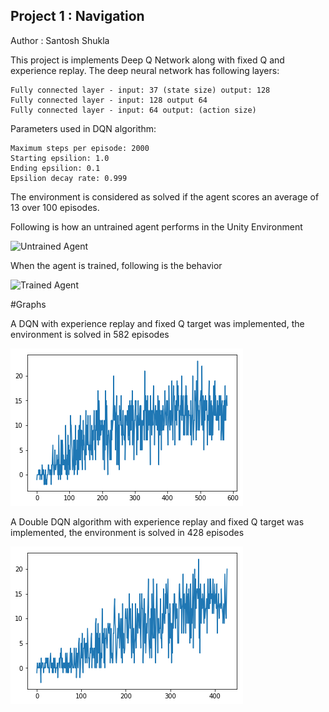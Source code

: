 ## Project 1 : Navigation

Author : Santosh Shukla

This project is implements Deep Q Network along with fixed Q and experience replay. The deep neural network has following layers:

    Fully connected layer - input: 37 (state size) output: 128
    Fully connected layer - input: 128 output 64
    Fully connected layer - input: 64 output: (action size)

Parameters used in DQN algorithm:

    Maximum steps per episode: 2000
    Starting epsilion: 1.0
    Ending epsilion: 0.1
    Epsilion decay rate: 0.999
The environment is considered as solved if the agent scores an average of 13 over 100 episodes.

Following is how an untrained agent performs in the Unity Environment

![Untrained Agent](./assets/UnTrainedAgent.gif)

When the agent is trained, following is the behavior 

![Trained Agent](./assets/TrainedAgent.gif)

#Graphs

A DQN with experience replay and fixed Q target was implemented, the environment is solved in 582 episodes

![DQN Agent](./assets/DQN.png)

A Double DQN algorithm with experience replay and fixed Q target was implemented, the environment is solved in 428 episodes

![Double DQN Agent](./assets/DoubleDQN.png)
